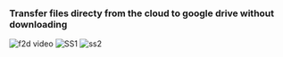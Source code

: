 ### Transfer files directy from the cloud to google drive without downloading
![f2d video](https://user-images.githubusercontent.com/5859629/157323083-8e0bd4e6-0238-4b71-a3f1-4317bb999944.gif)
![SS1](https://user-images.githubusercontent.com/5859629/157323095-ea89a58d-740b-403d-b2fc-6397e90617af.png)
![ss2](https://user-images.githubusercontent.com/5859629/157323116-42ffbf09-a8eb-43e0-a2a7-bb1a8345bee2.png)
